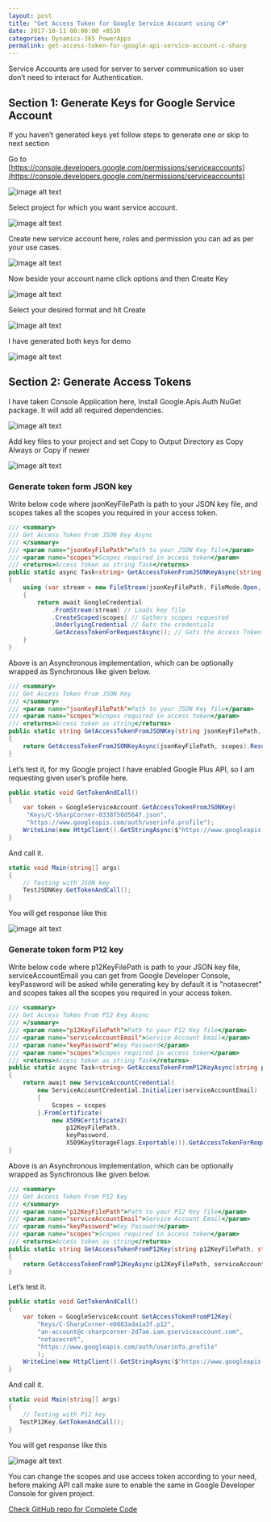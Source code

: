 ```yaml
---
layout: post
title: "Get Access Token for Google Service Account using C#"
date: 2017-10-11 00:00:00 +0530
categories: Dynamics-365 PowerApps
permalink: get-access-token-for-google-api-service-account-c-sharp
---
```


Service Accounts are used for server to server communication so user don’t need to interact for Authentication.

## Section 1: Generate Keys for Google Service Account

If you haven’t generated keys yet follow steps to generate one or skip to next section

Go to [https://console.developers.google.com/permissions/serviceaccounts](https://console.developers.google.com/permissions/serviceaccounts)

![image alt text](assets/2017-10-11/image_0.png)

Select project for which you want service account.

![image alt text](assets/2017-10-11/image_1.png)

Create new service account here, roles and permission you can ad as per your use cases.

![image alt text](assets/2017-10-11/image_2.png)

Now beside your account name click options and then Create Key

![image alt text](assets/2017-10-11/image_3.png)

Select your desired format and hit Create

![image alt text](assets/2017-10-11/image_4.png)

I have generated both keys for demo

![image alt text](assets/2017-10-11/image_5.png)

## Section 2: Generate Access Tokens

I have taken Console Application here, Install Google.Apis.Auth NuGet package. It will add all required dependencies.

![image alt text](assets/2017-10-11/image_6.png)

Add key files to your project and set Copy to Output Directory as Copy Always or Copy if newer

![image alt text](assets/2017-10-11/image_7.png)

### Generate token form JSON key

Write below code where jsonKeyFilePath is path to your JSON key file, and scopes takes all the scopes you required in your access token.

```csharp
/// <summary>
/// Get Access Token From JSON Key Async
/// </summary>
/// <param name="jsonKeyFilePath">Path to your JSON Key file</param>
/// <param name="scopes">Scopes required in access token</param>
/// <returns>Access token as string Task</returns>
public static async Task<string> GetAccessTokenFromJSONKeyAsync(string jsonKeyFilePath, params string[] scopes)
{
    using (var stream = new FileStream(jsonKeyFilePath, FileMode.Open, FileAccess.Read))
    {
        return await GoogleCredential
            .FromStream(stream) // Loads key file
            .CreateScoped(scopes) // Gathers scopes requested
            .UnderlyingCredential // Gets the credentials
            .GetAccessTokenForRequestAsync(); // Gets the Access Token
    }
}
```

Above is an Asynchronous implementation, which can be optionally wrapped as Synchronous like given below.

```csharp
/// <summary>
/// Get Access Token From JSON Key
/// </summary>
/// <param name="jsonKeyFilePath">Path to your JSON Key file</param>
/// <param name="scopes">Scopes required in access token</param>
/// <returns>Access token as string</returns>
public static string GetAccessTokenFromJSONKey(string jsonKeyFilePath, params string[] scopes)
{
    return GetAccessTokenFromJSONKeyAsync(jsonKeyFilePath, scopes).Result;
}
```

Let’s test it, for my Google project I have enabled Google Plus API, so I am requesting given user’s profile here.

```csharp
public static void GetTokenAndCall()
{
    var token = GoogleServiceAccount.GetAccessTokenFromJSONKey(
     "Keys/C-SharpCorner-0338f58d564f.json",
     "https://www.googleapis.com/auth/userinfo.profile");
    WriteLine(new HttpClient().GetStringAsync($"https://www.googleapis.com/plus/v1/people/110259743757395873050?access_token={token}").Result);
}
```

And call it.

```csharp
static void Main(string[] args)
{
    // Testing with JSON key
    TestJSONKey.GetTokenAndCall();
}
```

You will get response like this

![image alt text](assets/2017-10-11/image_8.png)

### Generate token form P12 key

Write below code where p12KeyFilePath is path to your JSON key file, serviceAccountEmail you can get from Google Developer Console, keyPassword will be asked while generating key by default it is "notasecret" and scopes takes all the scopes you required in your access token.

```csharp
/// <summary>
/// Get Access Token From P12 Key Async
/// </summary>
/// <param name="p12KeyFilePath">Path to your P12 Key file</param>
/// <param name="serviceAccountEmail">Service Account Email</param>
/// <param name="keyPassword">Key Password</param>
/// <param name="scopes">Scopes required in access token</param>
/// <returns>Access token as string Task</returns>
public static async Task<string> GetAccessTokenFromP12KeyAsync(string p12KeyFilePath, string serviceAccountEmail, string keyPassword = "notasecret", params string[] scopes)
{
    return await new ServiceAccountCredential(
        new ServiceAccountCredential.Initializer(serviceAccountEmail)
        {
            Scopes = scopes
        }.FromCertificate(
            new X509Certificate2(
                p12KeyFilePath,
                keyPassword,
                X509KeyStorageFlags.Exportable))).GetAccessTokenForRequestAsync();
}
``` 

Above is an Asynchronous implementation, which can be optionally wrapped as Synchronous like given below.

```csharp
/// <summary>
/// Get Access Token From P12 Key
/// </summary>
/// <param name="p12KeyFilePath">Path to your P12 Key file</param>
/// <param name="serviceAccountEmail">Service Account Email</param>
/// <param name="keyPassword">Key Password</param>
/// <param name="scopes">Scopes required in access token</param>
/// <returns>Access token as string</returns>
public static string GetAccessTokenFromP12Key(string p12KeyFilePath, string serviceAccountEmail, string keyPassword, params string[] scopes)
{
    return GetAccessTokenFromP12KeyAsync(p12KeyFilePath, serviceAccountEmail, keyPassword, scopes).Result;
}
```

Let’s test it.

```csharp
public static void GetTokenAndCall()
{
    var token = GoogleServiceAccount.GetAccessTokenFromP12Key(
        "Keys/C-SharpCorner-e0883ada1a3f.p12",
        "an-account@c-sharpcorner-2d7ae.iam.gserviceaccount.com",
        "notasecret",
        "https://www.googleapis.com/auth/userinfo.profile"
        );
    WriteLine(new HttpClient().GetStringAsync($"https://www.googleapis.com/plus/v1/people/110259743757395873050?access_token={token}").Result);
}
```

And call it.

```csharp
static void Main(string[] args)
{
    // Testing with P12 key
   TestP12Key.GetTokenAndCall();
}
```

You will get response like this

![image alt text](assets/2017-10-11/image_9.png)

You can change the scopes and use access token according to your need, before making API call make sure to enable the same in Google Developer Console for given project.

[Check GitHub repo for Complete Code](https://github.com/AshV/GoogleServiceAccountAccessToken-CSharp)